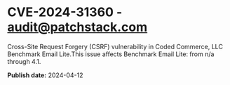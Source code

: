 # CVE-2024-31360 - audit@patchstack.com

Cross-Site Request Forgery (CSRF) vulnerability in Coded Commerce, LLC Benchmark Email Lite.This issue affects Benchmark Email Lite: from n/a through 4.1.



**Publish date:** 2024-04-12
